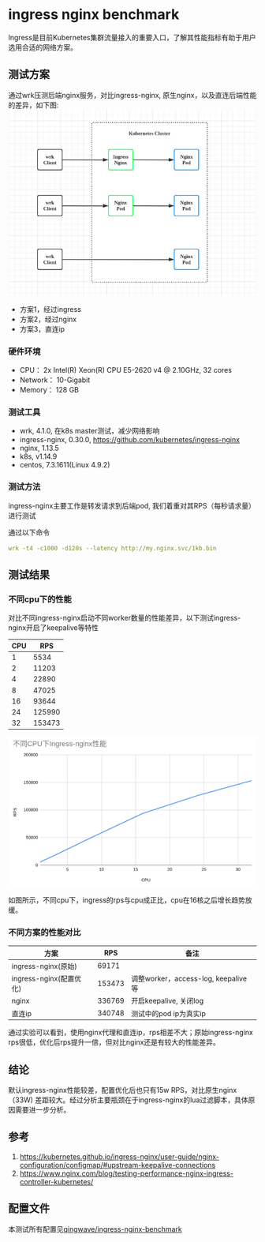 # ingress nginx benchmark


Ingress是目前Kubernetes集群流量接入的重要入口，了解其性能指标有助于用户选用合适的网络方案。
<!--more-->

## 测试方案
通过wrk压测后端nginx服务，对比ingress-nginx, 原生nginx，以及直连后端性能的差异，如下图:
![](/img/blogImg/ingress-benchmark1.png)

- 方案1，经过ingress
- 方案2，经过nginx
- 方案3，直连ip

### 硬件环境
- CPU： 2x  Intel(R) Xeon(R) CPU E5-2620 v4 @ 2.10GHz, 32 cores
- Network： 10-Gigabit
- Memory： 128 GB

### 测试工具
- wrk, 4.1.0, 在k8s master测试，减少网络影响
- ingress-nginx, 0.30.0, https://github.com/kubernetes/ingress-nginx
- nginx, 1.13.5 
- k8s, v1.14.9 
- centos, 7.3.1611(Linux 4.9.2)

### 测试方法

ingress-nginx主要工作是转发请求到后端pod, 我们着重对其RPS（每秒请求量）进行测试

通过以下命令
```yaml
wrk -t4 -c1000 -d120s --latency http://my.nginx.svc/1kb.bin
```

## 测试结果

### 不同cpu下的性能

对比不同ingress-nginx启动不同worker数量的性能差异，以下测试ingress-nginx开启了keepalive等特性

| CPU | RPS    |
|-----|--------|
| 1   | 5534   |
| 2   | 11203  |
| 4   | 22890  |
| 8   | 47025  |
| 16  | 93644  |
| 24  | 125990 |
| 32  | 153473 |

![](/img/blogImg/ingress-benchmark2.png)

如图所示，不同cpu下，ingress的rps与cpu成正比，cpu在16核之后增长趋势放缓。

### 不同方案的性能对比

|方案|RPS|备注|
|-----|--------|---------|
|ingress-nginx(原始)|69171||
|ingress-nginx(配置优化)|153473|调整worker，access-log, keepalive等|
|nginx	|336769|开启keepalive, 关闭log|
|直连ip	|340748|测试中的pod ip为真实ip|

通过实验可以看到，使用nginx代理和直连ip，rps相差不大；原始ingress-nginx rps很低，优化后rps提升一倍，但对比nginx还是有较大的性能差异。

## 结论

默认ingress-nginx性能较差，配置优化后也只有15w RPS，对比原生nginx（33W) 差距较大。经过分析主要瓶颈在于ingress-nginx的lua过滤脚本，具体原因需要进一步分析。

## 参考
1. https://kubernetes.github.io/ingress-nginx/user-guide/nginx-configuration/configmap/#upstream-keepalive-connections
2. https://www.nginx.com/blog/testing-performance-nginx-ingress-controller-kubernetes/

## 配置文件

本测试所有配置见[qingwave/ingress-nginx-benchmark](https://github.com/qingwave/ingress-nginx-benchmark)
